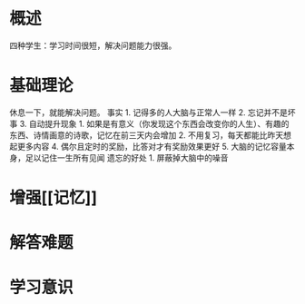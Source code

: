 # 概述
四种学生：学习时间很短，解决问题能力很强。
# 基础理论
休息一下，就能解决问题。
事实
	1. 记得多的人大脑与正常人一样
	2. 忘记并不是坏事
	3. 自动提升现象
		1. 如果是有意义（你发现这个东西会改变你的人生）、有趣的东西、诗情画意的诗歌，记忆在前三天内会增加
		2. 不用复习，每天都能比昨天想起更多内容
	4. 偶尔且定时的奖励，比答对才有奖励效果更好
	5. 大脑的记忆容量本身，足以记住一生所有见闻
遗忘的好处
	1. 屏蔽掉大脑中的噪音
# 增强[[记忆]]
# 解答难题
# 学习意识